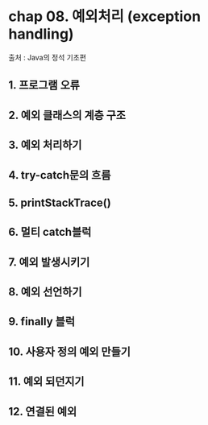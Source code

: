 # chap 08. 예외처리 (exception handling)

  출처 : Java의 정석 기초편

## 1. 프로그램 오류



## 2. 예외 클래스의 계층 구조



## 3. 예외 처리하기



## 4. try-catch문의 흐름



## 5. printStackTrace()



## 6. 멀티 catch블럭



## 7. 예외 발생시키기



## 8. 예외 선언하기



## 9. finally 블럭



## 10. 사용자 정의 예외 만들기



## 11. 예외 되던지기



## 12. 연결된 예외





